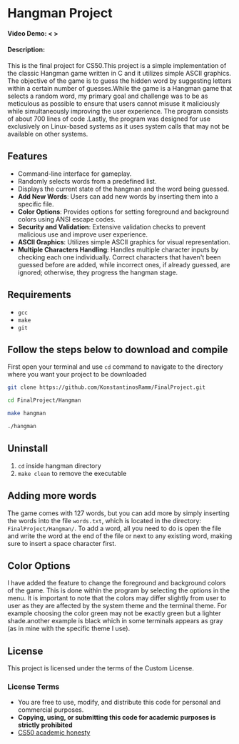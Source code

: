 # Hangman Project
#### Video Demo: <  >
#### Description: 
This is the final project for CS50.This project is a simple implementation of the classic Hangman game written in C and it utilizes simple ASCII graphics. The objective of the game is to guess the hidden word by suggesting letters within a certain number of guesses.While the game is a Hangman game that selects a random word, my primary goal and challenge was to be as meticulous as possible to ensure that users cannot misuse it maliciously while simultaneously improving the user experience. 
The program consists of about 700 lines of code .Lastly, the program was designed for use exclusively on Linux-based systems as it uses system calls that may not be available on other systems.




## Features
- Command-line interface for gameplay.
- Randomly selects words from a predefined list.
- Displays the current state of the hangman and the word being guessed.
- **Add New Words**: Users can add new words by inserting them into a specific file.
- **Color Options**: Provides options for setting foreground and background colors using ANSI escape codes.
- **Security and Validation**: Extensive validation checks to prevent malicious use and improve user experience.
- **ASCII Graphics**: Utilizes simple ASCII graphics for visual representation.
- **Multiple Characters Handling**: Handles multiple character inputs by checking each one individually. Correct characters that haven't 
been guessed before are added, while incorrect ones, if already guessed, are ignored; otherwise, they progress the hangman stage.

## Requirements
- `gcc`
- `make`
- `git`

## Follow the steps below to download and compile
First open your terminal and use `cd` command to navigate to the directory where you want your project to be downloaded
```bash
git clone https://github.com/KonstantinosRamm/FinalProject.git

cd FinalProject/Hangman

make hangman

./hangman
```


## Uninstall
1. `cd` inside hangman directory
2. `make clean` to remove the executable

## Adding more words
The game comes with 127 words, but you can add more by simply inserting the words into the file `words.txt`, which is located in the directory: `FinalProject/Hangman/`.
To add a word, all you need to do is open the file and write the word at the end of the file or next to any existing word, making sure to insert a space character first.

## Color Options
I have added the feature to change the foreground and background colors of the game. This is done within the program by selecting the options in the menu. It is important 
to note that the colors may differ slightly from user to user as they are affected by the system theme and the terminal theme. For example choosing the color green may not be 
exactly green but a lighter shade.another example is black which in some terminals appears as gray (as in mine with the specific theme I use).


## License
This project is licensed under the terms of the Custom License.

### License Terms
- You are free to use, modify, and distribute this code for personal and commercial purposes.
- **Copying, using, or submitting this code for academic purposes is strictly prohibited**
- [CS50 academic honesty](https://cs50.harvard.edu/x/2023/honesty/)







